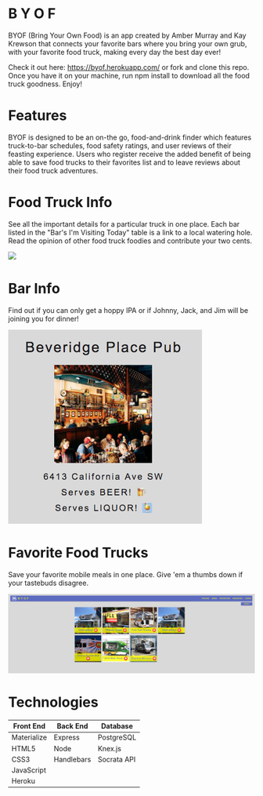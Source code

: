# B Y O F

BYOF (Bring Your Own Food) is an app created by Amber Murray and Kay Krewson that connects your favorite bars where you bring your own grub, with your favorite food truck, making every day the best day ever!

Check it out here: https://byof.herokuapp.com/ or fork and clone this repo. Once you have it on your machine, run npm install to download all the food truck goodness. Enjoy!


# Features

BYOF is designed to be an on-the go, food-and-drink finder which features truck-to-bar schedules, food safety ratings, and user reviews of their feasting experience. Users who register receive the added benefit of being able to save food trucks to their favorites list and to leave reviews about their food truck adventures.



# Food Truck Info
See all the important details for a particular truck in one place.  Each bar listed in the "Bar's I'm Visiting Today" table is a link to a local watering hole. Read the opinion of other food truck foodies and contribute your two cents.

![](/public/md-media/foodtruckinfo.gif)



# Bar Info
Find out if you can only get a hoppy IPA or if Johnny, Jack, and Jim will be joining you for dinner!

![](/public/md-media/bar-info.png)



# Favorite Food Trucks
Save your favorite mobile meals in one place. Give 'em a thumbs down if your tastebuds disagree.

![](/public/md-media/favorites-food-trucks.png)



# Technologies

| Front End  | Back End | Database |
| ------------- | ------------- |------------- |
| Materialize  | Express  | PostgreSQL  |
| HTML5  | Node  | Knex.js |
| CSS3 | Handlebars  | Socrata API |
| JavaScript  |   |  |
| Heroku |   |  |
